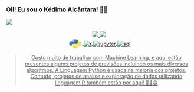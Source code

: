 ### Oii! Eu sou o Kédimo Alcântara! 👋🏼

<div>
  
  <a href="https://www.linkedin.com/in/kédimo-alcântara-4371ab234" target="_blank"><img src="https://img.shields.io/badge/-LinkedIn-%230077B5?style=for-the-badge&logo=linkedin&logoColor=white" target="_blank"></a> 
    </div>


<div align="center">
  <a href="https://github.com/kedimo-cd">
  <img height="180em" src="https://github-readme-stats.vercel.app/api?username=kedimo-cd&show_icons=true&theme=dark&include_all_commits=true&count_private=true"/>
  <img height="150em" src="https://github-readme-stats.vercel.app/api/top-langs/?username=kedimo-cd&layout=compact&langs_count=7&theme=dark"/>
    
 <div>
  <img align="center" alt="Python" height="30" width="40" src="https://raw.githubusercontent.com/devicons/devicon/master/icons/python/python-original.svg">
  <img align="center" alt="r" height="30" width="40" 
src="https://cdn.jsdelivr.net/gh/devicons/devicon/icons/r/r-original.svg"/>
  <img align="center" alt="jupyter" height="30" width="40" 
src="https://cdn.jsdelivr.net/gh/devicons/devicon/icons/jupyter/jupyter-original.svg">
   <img align="center" alt="sql" height="30" width="40" 
src="https://cdn.jsdelivr.net/gh/devicons/devicon/icons/mysql/mysql-plain-wordmark.svg"/>
 
       
</div>
    
 
> Gosto muito de trabalhar com Machine Learning, e aqui estão presentes algums projetos de previsões incluindo os mais diversos algoritmos. A Linguagem Python é usada na maioria dos projetos. Contudo, projetos de analíse e exploração de dados utilizando linguagem R também estão por aqui! ✌🏼😁
   
    
    
